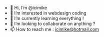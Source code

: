 - 👋 Hi, I’m @icimike
- 👀 I’m interested in webdesign coding
- 🌱 I’m currently learning everything !
- 💞️ I’m looking to collaborate on anything ? 
- 📫 How to reach me : icimike@hotmail.com

<!---
icimike/icimike is a ✨ special ✨ repository because its `README.md` (this file) appears on your GitHub profile.
You can click the Preview link to take a look at your changes.
--->
